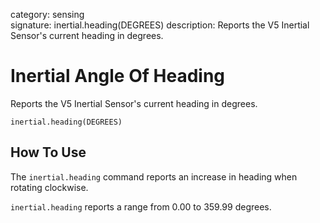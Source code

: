 category: sensing  
signature: inertial.heading(DEGREES)
description: Reports the V5 Inertial Sensor's current heading in degrees.

# Inertial Angle Of Heading 

Reports the V5 Inertial Sensor's current heading in degrees.

```don
inertial.heading(DEGREES)
```

## How To Use

The `inertial.heading` command reports an increase in heading when rotating clockwise.

`inertial.heading` reports a range from 0.00 to 359.99 degrees.

<advanced>
</advanced>
